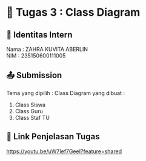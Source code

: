 # 📁 Tugas 3 : Class Diagram

## 👤 Identitas Intern
Nama : ZAHRA KUVITA ABERLIN             
NIM  : 235150600111005

## 📤 Submission

Tema yang dipilih : 
Class Diagram yang dibuat : 
1. Class Siswa
2. Class Guru
3. Class Staf TU

## 🔗 Link Penjelasan Tugas

https://youtu.be/uW7Ief7GeeI?feature=shared

